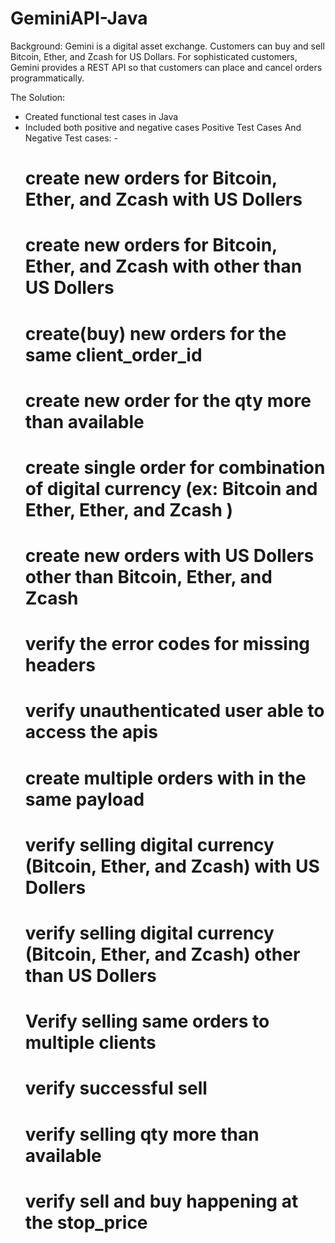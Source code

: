 # GeminiAPI-Java

Background:
Gemini is a digital asset exchange. Customers can buy and sell Bitcoin, Ether, and Zcash for US Dollars. 
For sophisticated customers, Gemini provides a REST API so that customers can place and cancel orders programmatically.

The Solution:
- Created functional test cases in Java
- Included both positive and negative cases 
Positive Test Cases And Negative Test cases: - 
  # create new orders for Bitcoin, Ether, and Zcash with US Dollers
  # create new orders for Bitcoin, Ether, and Zcash with other than US Dollers
  # create(buy) new orders for the same client_order_id
  # create new order for the qty more than available
  # create single order for combination of digital currency (ex: Bitcoin and Ether, Ether, and Zcash )
  # create new orders with US Dollers other than  Bitcoin, Ether, and Zcash
  # verify the error codes for missing headers
  # verify unauthenticated user able to access the apis
  # create multiple orders with in the same payload
  # verify selling  digital currency (Bitcoin, Ether, and Zcash)  with US Dollers
  # verify selling  digital currency (Bitcoin, Ether, and Zcash)  other than US Dollers
  # Verify selling same orders to multiple clients
  # verify successful sell
  # verify selling qty more than available
  # verify sell and buy happening at the stop_price

